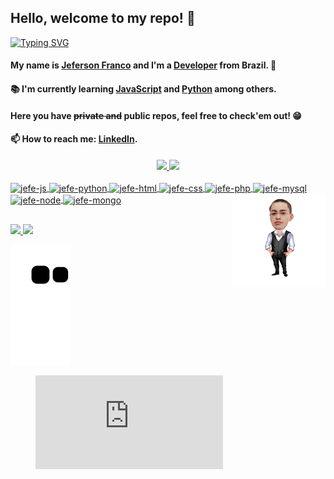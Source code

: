 ## <strong>Hello, welcome to my repo! 👋</strong>

[![Typing SVG](https://readme-typing-svg.demolab.com/?lines=JavaScript;Python;HTML/CSS;PHP/MySQL;Node.js/MongoDB;Plus+10y+working+experience;Working+remotely+since+2019;Passionate+for+challenges;Virtual+content+collector;Purple+belt+jiu-jitsu;For+more+info,+let's+chat+😁)](https://github.com/jeferson-franco)

#### <strong>My name is <a href="https://www.linkedin.com/in/jefersonfranco/">Jeferson Franco</a> and I'm a <a href="https://www.linkedin.com/in/jefersonfranco/">Developer</a> from Brazil. 🔰</strong>

#### <strong>📚 I'm currently learning <a href="https://www.javascript.com/">JavaScript</a> and <a href="https://www.python.org/">Python</a> among others.</strong>

#### <strong>Here you have ~~private and~~ public repos, feel free to check'em out! 😁</strong>

#### <strong>📫 How to reach me: <a href="https://www.linkedin.com/in/jefersonfranco/">LinkedIn</a>.</strong>

<div align="center" dir="auto">
  <a href="https://github.com/jeferson-franco">
    <img height="150em" style="max-width: 100%;" src="https://github-readme-stats.vercel.app/api?username=jeferson-franco&show_icons=true&theme=dracula&include_all_commits=true&count_private=true"/>
    <img height="150em" style="max-width: 100%;" src="https://github-readme-stats.vercel.app/api/top-langs/?username=jeferson-franco&layout=compact&langs_count=7&theme=dracula"/>
  </a>
</div>

<a href="https://github.com/jeferson-franco">
  <div dir="auto">
    <br>
    <img alt="jefe-js" height="30" width="40" style="max-width: 100%;" align=center src="https://cdn.jsdelivr.net/gh/devicons/devicon/icons/javascript/javascript-plain.svg"/>
    <img alt="jefe-python" height="30" width="40" style="max-width: 100%;" align=center src="https://cdn.jsdelivr.net/gh/devicons/devicon/icons/python/python-original.svg"/>
    <img alt="jefe-html" height="30" width="40" style="max-width: 100%;" align=center src="https://cdn.jsdelivr.net/gh/devicons/devicon/icons/html5/html5-plain.svg"/>
    <img alt="jefe-css" height="30" width="40" style="max-width: 100%;" align=center src="https://cdn.jsdelivr.net/gh/devicons/devicon/icons/css3/css3-plain.svg"/>
    <img alt="jefe-php" height="30" width="40" style="max-width: 100%;" align=center src="https://cdn.jsdelivr.net/gh/devicons/devicon/icons/php/php-plain.svg"/>
    <img alt="jefe-mysql" height="30" width="40" style="max-width: 100%;" align=center src="https://cdn.jsdelivr.net/gh/devicons/devicon/icons/mysql/mysql-plain.svg"/>
    <img alt="jefe-node" height="30" width="40" style="max-width: 100%;" align=center src="https://cdn.jsdelivr.net/gh/devicons/devicon/icons/nodejs/nodejs-original.svg"/>
    <img alt="jefe-mongo" height="30" width="40" style="max-width: 100%;" align=center src="https://cdn.jsdelivr.net/gh/devicons/devicon/icons/mongodb/mongodb-original.svg"/>
    <img alt="jefe-cartoon" height="150" style="max-width: 100%;" align="right" src="NzhwuCk9_male_2_cartoon26.png"/>
  </div>
  <h2 dir="auto"></h2>
</a>

<div dir="auto">
  <a href="https://github.com/jeferson-franco"></a>
  <a href="https://www.linkedin.com/in/jefersonfranco/" alt="jefe-linkedin">
    <img style="max-width: 100%;" src="https://img.shields.io/badge/-Linkedin-6610F2?style=for-the-badge&logo=Linkedin&logoColor=FFFFFF&link=https://www.linkedin.com/in/jefersonfranco/">
  </a>
  <a href="https://api.whatsapp.com/send?phone=5511966200991" alt="jefe-whatsapp">
    <img style="max-width: 100%;" src="https://img.shields.io/badge/-Whatsapp-6610F2?style=for-the-badge&logo=Whatsapp&logoColor=FFFFFF&link=https://api.whatsapp.com/send?phone=5511966200991">
  </a>

![Snake animation](https://github.com/jeferson-franco/jeferson-franco/blob/output/github-contribution-grid-snake.svg)

<figure><embed src="https://wakatime.com/share/@328ec2d1-7a5b-47b2-8ff2-1d3c2f9fa1a9/ae7a4b23-a486-4c32-9402-e4147d7dfac8.svg" width="auto" height="auto" alt="jefe-vscode"></embed></figure>

</div>
